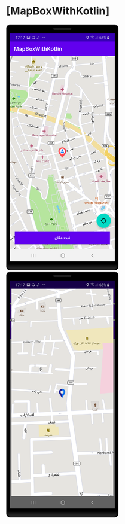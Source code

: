 # [MapBoxWithKotlin]


<img src="/screenshots/CHooseLocation.png" width="300" ><img src="/screenshots/GetLocation.png" width="300" >